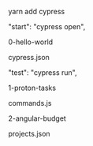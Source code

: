 yarn add cypress

"start": "cypress open",

0-hello-world

cypress.json

"test": "cypress run",

1-proton-tasks

commands.js

2-angular-budget

projects.json
